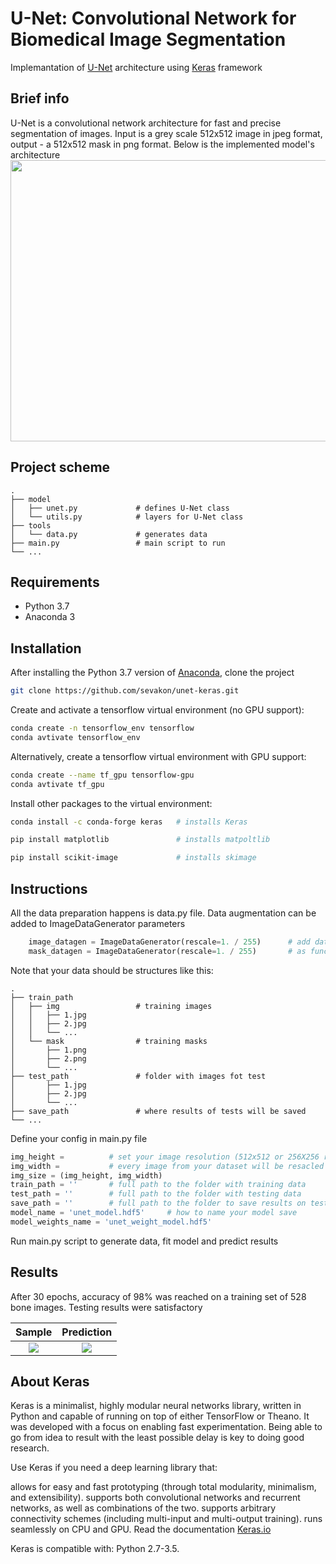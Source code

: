 # U-Net: Convolutional Network for Biomedical Image Segmentation
Implemantation of [U-Net](https://lmb.informatik.uni-freiburg.de/people/ronneber/u-net/) architecture using [Keras](https://keras.io/) framework

## Brief info

U-Net is a convolutional network architecture for fast and precise segmentation of images. 
Input is a grey scale 512x512 image in jpeg format, output - a 512x512 mask in png format. 
Below is the implemented model's architecture
<img src="https://pp.userapi.com/c854420/v854420774/9732f/7JeFZnZa-Xo.jpg" width=640 height=450>

## Project scheme
    .
    ├── model
    │   ├── unet.py             # defines U-Net class
    │   └── utils.py            # layers for U-Net class
    ├── tools                     
    │   └── data.py             # generates data 
    ├── main.py                 # main script to run
    └── ...

## Requirements

* Python 3.7
* Anaconda 3

## Installation

After installing the Python 3.7 version of [Anaconda](https://www.anaconda.com/distribution/), clone the project
```sh
git clone https://github.com/sevakon/unet-keras.git
```
Create and activate a tensorflow virtual environment (no GPU support):
```sh
conda create -n tensorflow_env tensorflow
conda avtivate tensorflow_env
```

Alternatively, create a tensorflow virtual environment with GPU support:
```sh
conda create --name tf_gpu tensorflow-gpu 
conda avtivate tf_gpu
```

Install other packages to the virtual environment:
```sh
conda install -c conda-forge keras   # installs Keras
```
```sh
pip install matplotlib               # installs matpoltlib
```
```sh
pip install scikit-image             # installs skimage
```

## Instructions
All the data preparation happens is data.py file. 
Data augmentation can be added to ImageDataGenerator parameters

```py
    image_datagen = ImageDataGenerator(rescale=1. / 255)      # add data augmentation here
    mask_datagen = ImageDataGenerator(rescale=1. / 255)       # as function parameter
```

Note that your data should be structures like this:

    .
    ├── train_path
    │   ├── img                 # training images
    │   │   ├── 1.jpg                       
    │   │   ├── 2.jpg                 
    │   │   └── ...    
    │   └── mask                # training masks
    │       ├── 1.png    
    │       ├── 2.png     
    │       └── ...    
    ├── test_path               # folder with images fot test
    │       ├── 1.jpg      
    │       ├── 2.jpg
    │       └── ...    
    ├── save_path               # where results of tests will be saved
    └── ...

  
Define your config in main.py file
```py
img_height =          # set your image resolution (512x512 or 256X256 recommended)
img_width =           # every image from your dataset will be resacled
img_size = (img_height, img_width)
train_path = ''       # full path to the folder with training data
test_path = ''        # full path to the folder with testing data
save_path = ''        # full path to the folder to save results on testing data
model_name = 'unet_model.hdf5'     # how to name your model save
model_weights_name = 'unet_weight_model.hdf5'
```

Run main.py script to generate data, fit model and predict results

## Results
After 30 epochs, accuracy of 98% was reached on a training set of 528 bone images. 
Testing results were satisfactory

Sample | Prediction
:-------------:|:-------------:
<img src="https://i.ibb.co/PYWQ5my/28.jpg">|<img src="https://i.ibb.co/5MWMRXH/28-predict.png">

## About Keras

Keras is a minimalist, highly modular neural networks library, written in Python and capable of running on top of either TensorFlow or Theano. It was developed with a focus on enabling fast experimentation. Being able to go from idea to result with the least possible delay is key to doing good research.

Use Keras if you need a deep learning library that:

allows for easy and fast prototyping (through total modularity, minimalism, and extensibility).
supports both convolutional networks and recurrent networks, as well as combinations of the two.
supports arbitrary connectivity schemes (including multi-input and multi-output training).
runs seamlessly on CPU and GPU.
Read the documentation [Keras.io](http://keras.io/)

Keras is compatible with: Python 2.7-3.5.
